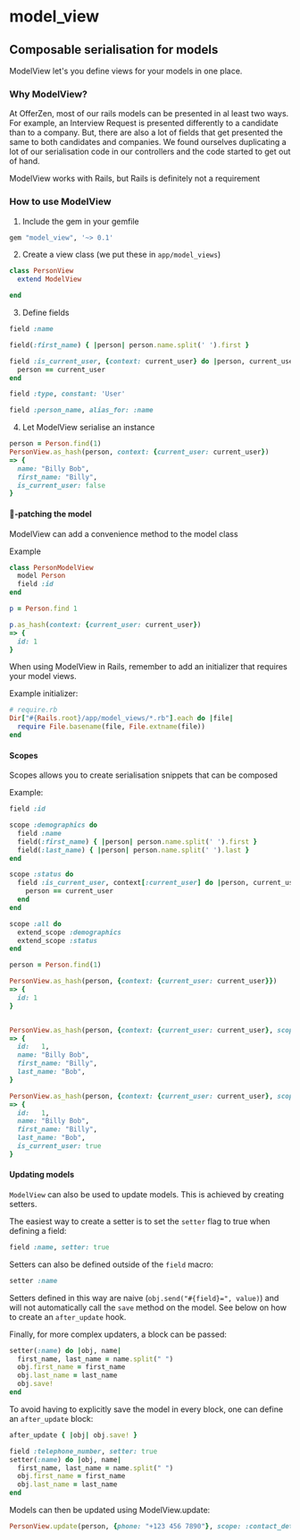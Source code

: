 # model_view
## Composable serialisation for models

ModelView let's you define views for your models in one place.

### Why ModelView?

At OfferZen, most of our rails models can be presented in al least two ways. For example, an Interview Request
is presented differently to a candidate than to a company. But, there are also a lot of fields that get presented
the same to both candidates and companies. We found ourselves duplicating a lot of our serialisation code in our
controllers and the code started to get out of hand.

ModelView works with Rails, but Rails is definitely not a requirement

### How to use ModelView

1) Include the gem in your gemfile
```ruby
gem "model_view", '~> 0.1'
```
2) Create a view class (we put these in `app/model_views`)

```ruby
class PersonView
  extend ModelView

end
```
3) Define fields

```ruby
field :name

field(:first_name) { |person| person.name.split(' ').first }

field :is_current_user, {context: current_user} do |person, current_user|
  person == current_user
end

field :type, constant: 'User'

field :person_name, alias_for: :name
```


4) Let ModelView serialise an instance

```ruby
person = Person.find(1)
PersonView.as_hash(person, context: {current_user: current_user})
=> {
  name: "Billy Bob",
  first_name: "Billy",
  is_current_user: false
}
```

#### 🐒-patching the model

ModelView can add a convenience method to the model class

Example
```ruby
class PersonModelView
  model Person
  field :id
end

p = Person.find 1

p.as_hash(context: {current_user: current_user})
=> {
  id: 1
}
```

When using ModelView in Rails, remember to add an initializer that requires your model views.

Example initializer:
```ruby
# require.rb
Dir["#{Rails.root}/app/model_views/*.rb"].each do |file|
  require File.basename(file, File.extname(file))
end
```

#### Scopes

Scopes allows you to create serialisation snippets that can be composed

Example:
```ruby
field :id

scope :demographics do
  field :name
  field(:first_name) { |person| person.name.split(' ').first }
  field(:last_name) { |person| person.name.split(' ').last }
end

scope :status do
  field :is_current_user, context[:current_user] do |person, current_user|
    person == current_user
  end
end

scope :all do
  extend_scope :demographics
  extend_scope :status
end
```

```ruby
person = Person.find(1)

PersonView.as_hash(person, {context: {current_user: current_user}})
=> {
  id: 1
}


PersonView.as_hash(person, {context: {current_user: current_user}, scope: :demographics})
=> {
  id:   1,
  name: "Billy Bob",
  first_name: "Billy",
  last_name: "Bob",
}

PersonView.as_hash(person, {context: {current_user: current_user}, scope: :all})
=> {
  id:   1,
  name: "Billy Bob",
  first_name: "Billy",
  last_name: "Bob",
  is_current_user: true
}
```

#### Updating models
`ModelView` can also be used to update models. This is achieved by creating setters.

The easiest way to create a setter is to set the `setter` flag to true when defining a field:
```ruby
field :name, setter: true
```

Setters can also be defined outside of the `field` macro:
```ruby
setter :name
```

Setters defined in this way are naive (`obj.send("#{field}=", value)`) and will not automatically call the `save` method on the model. See below on how to create an `after_update` hook.

Finally, for more complex updaters, a block can be passed:
```ruby
setter(:name) do |obj, name|
  first_name, last_name = name.split(" ")
  obj.first_name = first_name
  obj.last_name = last_name
  obj.save!
end
```

To avoid having to explicitly save the model in every block, one can define an `after_update` block:
```ruby
after_update { |obj| obj.save! }

field :telephone_number, setter: true
setter(:name) do |obj, name|
  first_name, last_name = name.split(" ")
  obj.first_name = first_name
  obj.last_name = last_name
end
```

Models can then be updated using ModelView.update:
```ruby
PersonView.update(person, {phone: "+123 456 7890"}, scope: :contact_details)
```
